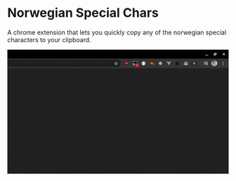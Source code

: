 # Norwegian Special Chars

A chrome extension that lets you quickly copy any of the norwegian special characters to your clipboard. 

![](assets/preview/preview.gif)